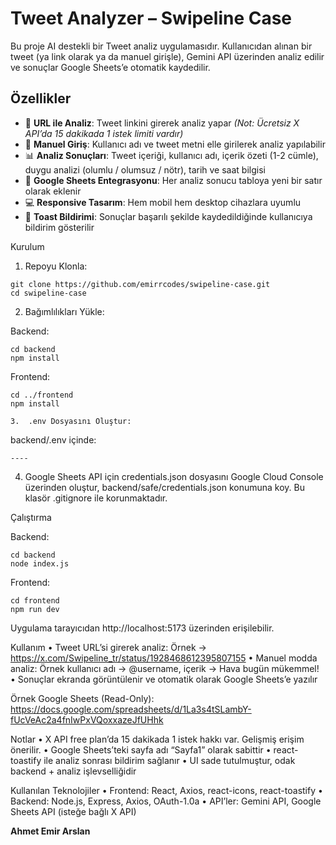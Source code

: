 # Tweet Analyzer – Swipeline Case

Bu proje AI destekli bir Tweet analiz uygulamasıdır. Kullanıcıdan alınan bir tweet (ya link olarak ya da manuel girişle), Gemini API üzerinden analiz edilir ve sonuçlar Google Sheets’e otomatik kaydedilir.

## Özellikler
- 🔗 **URL ile Analiz**: Tweet linkini girerek analiz yapar *(Not: Ücretsiz X API’da 15 dakikada 1 istek limiti vardır)*
- 📝 **Manuel Giriş**: Kullanıcı adı ve tweet metni elle girilerek analiz yapılabilir
- 📊 **Analiz Sonuçları**: Tweet içeriği, kullanıcı adı, içerik özeti (1-2 cümle), duygu analizi (olumlu / olumsuz / nötr), tarih ve saat bilgisi
- 📁 **Google Sheets Entegrasyonu**: Her analiz sonucu tabloya yeni bir satır olarak eklenir
- 💻 **Responsive Tasarım**: Hem mobil hem desktop cihazlara uyumlu
- 🔔 **Toast Bildirimi**: Sonuçlar başarılı şekilde kaydedildiğinde kullanıcıya bildirim gösterilir

Kurulum

1.	Repoyu Klonla:
````
git clone https://github.com/emirrcodes/swipeline-case.git
cd swipeline-case
````

2.	Bağımlılıkları Yükle:

Backend:
````
cd backend
npm install
`````

Frontend:
`````
cd ../frontend
npm install
`````

	3.	.env Dosyasını Oluştur:

backend/.env içinde:
````
----
````

4.	Google Sheets API için credentials.json dosyasını Google Cloud Console üzerinden oluştur, backend/safe/credentials.json konumuna koy. Bu klasör .gitignore ile korunmaktadır.

Çalıştırma

Backend:
`````
cd backend
node index.js
`````
Frontend:
````
cd frontend
npm run dev
`````
Uygulama tarayıcıdan http://localhost:5173 üzerinden erişilebilir.

Kullanım
	•	Tweet URL’si girerek analiz: Örnek → https://x.com/Swipeline_tr/status/1928468612395807155
	•	Manuel modda analiz: Örnek kullanıcı adı → @username, içerik → Hava bugün mükemmel!
	•	Sonuçlar ekranda görüntülenir ve otomatik olarak Google Sheets’e yazılır

Örnek Google Sheets (Read-Only):
https://docs.google.com/spreadsheets/d/1La3s4tSLambY-fUcVeAc2a4fnIwPxVQoxxazeJfUHhk

Notlar
	•	X API free plan’da 15 dakikada 1 istek hakkı var. Gelişmiş erişim önerilir.
	•	Google Sheets’teki sayfa adı “Sayfa1” olarak sabittir
	•	react-toastify ile analiz sonrası bildirim sağlanır
	•	UI sade tutulmuştur, odak backend + analiz işlevselliğidir

Kullanılan Teknolojiler
	•	Frontend: React, Axios, react-icons, react-toastify
	•	Backend: Node.js, Express, Axios, OAuth-1.0a
	•	API’ler: Gemini API, Google Sheets API (isteğe bağlı X API)

**Ahmet Emir Arslan**
